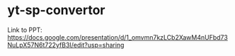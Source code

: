 # yt-sp-convertor

Link to PPT: https://docs.google.com/presentation/d/1_omvmn7kzLCb2XawM4nUFbd73NuLpX57N6t722yfB3I/edit?usp=sharing


